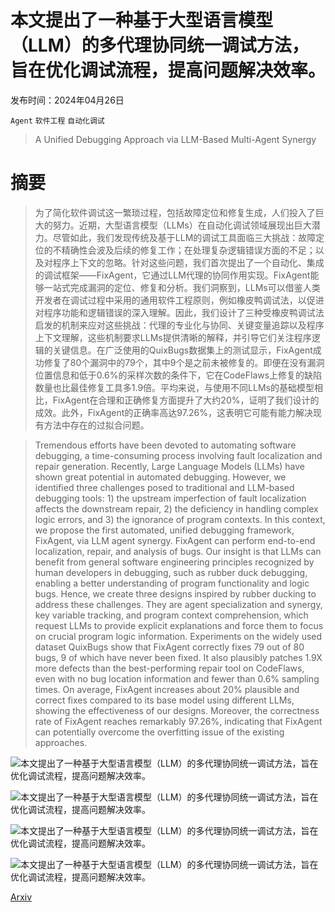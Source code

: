 # 本文提出了一种基于大型语言模型（LLM）的多代理协同统一调试方法，旨在优化调试流程，提高问题解决效率。

发布时间：2024年04月26日

`Agent` `软件工程` `自动化调试`

> A Unified Debugging Approach via LLM-Based Multi-Agent Synergy

# 摘要

> 为了简化软件调试这一繁琐过程，包括故障定位和修复生成，人们投入了巨大的努力。近期，大型语言模型（LLMs）在自动化调试领域展现出巨大潜力。尽管如此，我们发现传统及基于LLM的调试工具面临三大挑战：故障定位的不精确性会波及后续的修复工作；在处理复杂逻辑错误方面的不足；以及对程序上下文的忽略。针对这些问题，我们首次提出了一个自动化、集成的调试框架——FixAgent，它通过LLM代理的协同作用实现。FixAgent能够一站式完成漏洞的定位、修复和分析。我们洞察到，LLMs可以借鉴人类开发者在调试过程中采用的通用软件工程原则，例如橡皮鸭调试法，以促进对程序功能和逻辑错误的深入理解。因此，我们设计了三种受橡皮鸭调试法启发的机制来应对这些挑战：代理的专业化与协同、关键变量追踪以及程序上下文理解，这些机制要求LLMs提供清晰的解释，并引导它们关注程序逻辑的关键信息。在广泛使用的QuixBugs数据集上的测试显示，FixAgent成功修复了80个漏洞中的79个，其中9个是之前未被修复的。即便在没有漏洞位置信息和低于0.6%的采样次数的条件下，它在CodeFlaws上修复的缺陷数量也比最佳修复工具多1.9倍。平均来说，与使用不同LLMs的基础模型相比，FixAgent在合理和正确修复方面提升了大约20%，证明了我们设计的成效。此外，FixAgent的正确率高达97.26%，这表明它可能有能力解决现有方法中存在的过拟合问题。

> Tremendous efforts have been devoted to automating software debugging, a time-consuming process involving fault localization and repair generation. Recently, Large Language Models (LLMs) have shown great potential in automated debugging. However, we identified three challenges posed to traditional and LLM-based debugging tools: 1) the upstream imperfection of fault localization affects the downstream repair, 2) the deficiency in handling complex logic errors, and 3) the ignorance of program contexts. In this context, we propose the first automated, unified debugging framework, FixAgent, via LLM agent synergy. FixAgent can perform end-to-end localization, repair, and analysis of bugs. Our insight is that LLMs can benefit from general software engineering principles recognized by human developers in debugging, such as rubber duck debugging, enabling a better understanding of program functionality and logic bugs. Hence, we create three designs inspired by rubber ducking to address these challenges. They are agent specialization and synergy, key variable tracking, and program context comprehension, which request LLMs to provide explicit explanations and force them to focus on crucial program logic information. Experiments on the widely used dataset QuixBugs show that FixAgent correctly fixes 79 out of 80 bugs, 9 of which have never been fixed. It also plausibly patches 1.9X more defects than the best-performing repair tool on CodeFlaws, even with no bug location information and fewer than 0.6% sampling times. On average, FixAgent increases about 20% plausible and correct fixes compared to its base model using different LLMs, showing the effectiveness of our designs. Moreover, the correctness rate of FixAgent reaches remarkably 97.26%, indicating that FixAgent can potentially overcome the overfitting issue of the existing approaches.

![本文提出了一种基于大型语言模型（LLM）的多代理协同统一调试方法，旨在优化调试流程，提高问题解决效率。](../../..//opt/data/Projects/HuggingArxiv/paper_images/2404.17153/x1.png)

![本文提出了一种基于大型语言模型（LLM）的多代理协同统一调试方法，旨在优化调试流程，提高问题解决效率。](../../..//opt/data/Projects/HuggingArxiv/paper_images/2404.17153/x2.png)

![本文提出了一种基于大型语言模型（LLM）的多代理协同统一调试方法，旨在优化调试流程，提高问题解决效率。](../../..//opt/data/Projects/HuggingArxiv/paper_images/2404.17153/x3.png)

![本文提出了一种基于大型语言模型（LLM）的多代理协同统一调试方法，旨在优化调试流程，提高问题解决效率。](../../..//opt/data/Projects/HuggingArxiv/paper_images/2404.17153/x4.png)

[Arxiv](https://arxiv.org/abs/2404.17153)